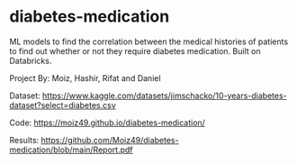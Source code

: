 # diabetes-medication
ML models to find the correlation between the medical histories of patients to find out whether or not they require diabetes medication. Built on Databricks. 

Project By: Moiz, Hashir, Rifat and Daniel 

Dataset: https://www.kaggle.com/datasets/jimschacko/10-years-diabetes-dataset?select=diabetes.csv

Code: https://moiz49.github.io/diabetes-medication/ 

Results: https://github.com/Moiz49/diabetes-medication/blob/main/Report.pdf

